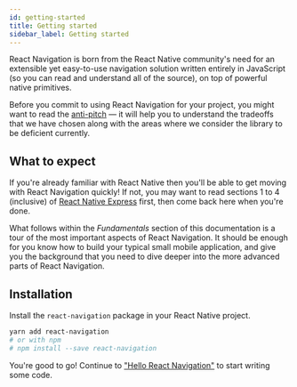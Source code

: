 ```yaml
---
id: getting-started
title: Getting started
sidebar_label: Getting started
---
```


React Navigation is born from the React Native community's need for an extensible yet easy-to-use navigation solution written entirely in JavaScript (so you can read and understand all of the source), on top of powerful native primitives.

Before you commit to using React Navigation for your project, you might want to read the [anti-pitch](pitch.html) &mdash; it will help you to understand the tradeoffs that we have chosen along with the areas where we consider the library to be deficient currently.

## What to expect

If you're already familiar with React Native then you'll be able to get moving with React Navigation quickly! If not, you may want to read sections 1 to 4 (inclusive) of [React Native Express](http://reactnativeexpress.com/) first, then come back here when you're done.

What follows within the _Fundamentals_ section of this documentation is a tour of the most important aspects of React Navigation. It should be enough for you know how to build your typical small mobile application, and give you the background that you need to dive deeper into the more advanced parts of React Navigation.

## Installation

Install the `react-navigation` package in your React Native project.

```bash
yarn add react-navigation
# or with npm
# npm install --save react-navigation
```

You're good to go! Continue to ["Hello React Navigation"](hello-react-navigation.html) to start writing some code.
